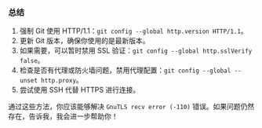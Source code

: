 ### 总结
1. 强制 Git 使用 HTTP/1.1：`git config --global http.version HTTP/1.1`。
2. 更新 Git 版本，确保你使用的是最新版本。
3. 如果需要，可以暂时禁用 SSL 验证：`git config --global http.sslVerify false`。
4. 检查是否有代理或防火墙问题，禁用代理配置：`git config --global --unset http.proxy`。
5. 尝试使用 SSH 代替 HTTPS 进行连接。

通过这些方法，你应该能够解决 `GnuTLS recv error (-110)` 错误。如果问题仍然存在，告诉我，我会进一步帮助你！